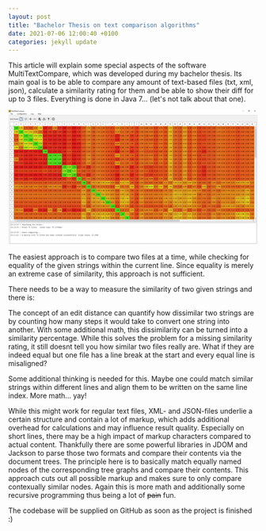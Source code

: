 ```yaml
---
layout: post
title: "Bachelor Thesis on text comparison algorithms"
date: 2021-07-06 12:00:40 +0100
categories: jekyll update
---
```


This article will explain some special aspects of the software MultiTextCompare, which was developed during my bachelor thesis. Its main goal is to be able to compare any amount of text-based files (txt, xml, json), calculate a similarity rating for them and be able to show their diff for up to 3 files. Everything is done in Java 7... (let's not talk about that one).

![image](/assets/images/Matrix_final.png)

The easiest approach is to compare two files at a time, while checking for equality of the given strings within the current line. Since equality is merely an extreme case of similarity, this approach is not sufficient.

There needs to be a way to measure the similarity of two given strings and there is:

The concept of an edit distance can quantify how dissimilar two strings are by counting how many steps it would take to convert one string into another. With some additional math, this dissimilarity can be turned into a similarity percentage. While this solves the problem for a missing similarity rating, it still doesnt tell you how similar two files really are. What if they are indeed equal but one file has a line break at the start and every equal line is misaligned?

Some additional thinking is needed for this. Maybe one could match similar strings within different lines and align them to be written on the same line index. More math... yay!

While this might work for regular text files, XML- and JSON-files underlie a certain structure and contain a lot of markup, which adds additional overhead for calculations and may influence result quality. Especially on short lines, there may be a high impact of markup characters compared to actual content. Thankfully there are some powerful libraries in JDOM and Jackson to parse those two formats and compare their contents via the document trees. The principle here is to basically match equally named nodes of the corresponding tree graphs and compare their contents. This approach cuts out all possible markup and makes sure to only compare contexually similar nodes. Again this is more math and additionally some recursive programming thus being a lot of ~~pain~~ fun.

The codebase will be supplied on GitHub as soon as the project is finished :)

